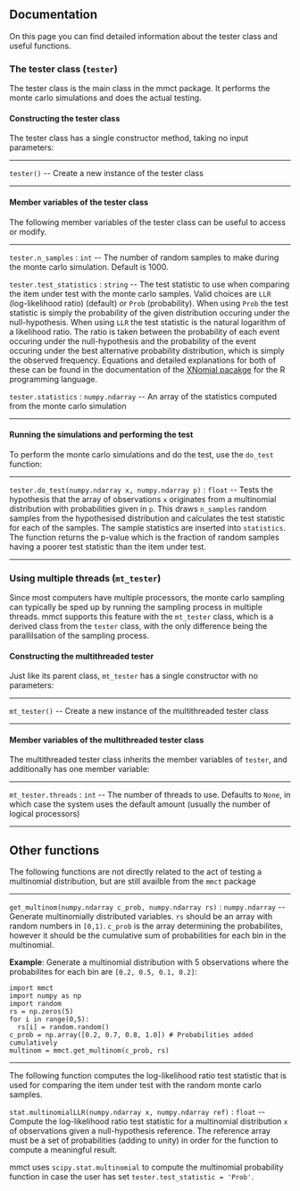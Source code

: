 ## Documentation

On this page you can find detailed information about the tester class and useful functions.

### The tester class (`tester`)

The tester class is the main class in the mmct package. It performs the monte carlo simulations and does the actual testing.

#### Constructing the tester class

The tester class has a single constructor method, taking no input parameters:

---

`tester()` -- Create a new instance of the tester class

---

#### Member variables of the tester class

The following member variables of the tester class can be useful to access or modify.

---

`tester.n_samples` : `int` -- The number of random samples to make during the monte carlo simulation. Default is 1000.

`tester.test_statistics` : `string` -- The test statistic to use when comparing the item under test with the monte carlo samples. Valid choices are `LLR` (log-likelihood ratio) (default) or `Prob` (probability).
When using `Prob` the test statistic is simply the probability of the given distribution occuring under the null-hypothesis. When using `LLR` the test statistic is the natural logarithm of a likelihood ratio. The ratio is taken between the probability of each event occuring under the null-hypothesis and the probability of the event occuring under the best alternative probability distribution, which is simply the observed frequency. Equations and detailed explanations for both of these can be found in the documentation of the [XNomial pacakge](https://cran.r-project.org/web/packages/XNomial/vignettes/XNomial.html) for the R programming language.

`tester.statistics` : `numpy.ndarray` -- An array of the statistics computed from the monte carlo simulation

---

#### Running the simulations and performing the test

To perform the monte carlo simulations and do the test, use the `do_test` function:

---

`tester.do_test(numpy.ndarray x, numpy.ndarray p)` : `float` -- Tests the hypothesis that the array of observations `x` originates from a multinomial distribution with probabilities given in `p`. This draws `n_samples` random samples from the hypothesised distribution and calculates the test statistic for each of the samples. The sample statistics are inserted into `statistics`. The function returns the p-value which is the fraction of random samples having a poorer test statistic than the item under test.

---

### Using multiple threads (`mt_tester`)

Since most computers have multiple processors, the monte carlo sampling
can typically be sped up by running the sampling process in multiple threads.
mmct supports this feature with the `mt_tester` class, which is a derived class
from the `tester` class, with the only difference being the parallilsation of
the sampling process.

#### Constructing the multithreaded tester

Just like its parent class, `mt_tester` has a single constructor with no
parameters:

---

`mt_tester()` -- Create a new instance of the multithreaded tester class

---

#### Member variables of the multithreaded tester class

The multithreaded tester class inherits the member variables of `tester`, and
additionally has one member variable:

---

`mt_tester.threads` : `int` -- The number of threads to use. Defaults to `None`,
in which case the system uses the default amount (usually the number of logical
processors)

---

## Other functions

The following functions are not directly related to the act of testing a multinomial distribution, but are still availble from the `mmct` package

---

`get_multinom(numpy.ndarray c_prob, numpy.ndarray rs)` : `numpy.ndarray` -- Generate multinomially distributed variables. `rs` should be an array with random numbers in `[0,1)`. `c_prob` is the array determining the probabilites, however it should be the cumulative sum of probabilities for each bin in the multinomial.

**Example**:
Generate a multinomial distribution with 5 observations where the probabilites for each bin are `[0.2, 0.5, 0.1, 0.2]`:
```
import mmct
import numpy as np
import random
rs = np.zeros(5)
for i in range(0,5):
  rs[i] = random.random()
c_prob = np.array([0.2, 0.7, 0.8, 1.0]) # Probabilities added cumulatively
multinom = mmct.get_multinom(c_prob, rs)
```

---

The following function computes the log-likelihood ratio test statistic that is used for comparing the item under test with the random monte carlo samples.

`stat.multinomialLLR(numpy.ndarray x, numpy.ndarray ref)` : `float` -- Compute the log-likelihood ratio test statistic for a multinomial distribution `x` of observations given a null-hypothesis reference. The reference array must be a set of probabilities (adding to unity) in order for the function to compute a meaningful result.

mmct uses `scipy.stat.multinomial` to compute the multinomial probability function in case the user has set `tester.test_statistic = 'Prob'`.
